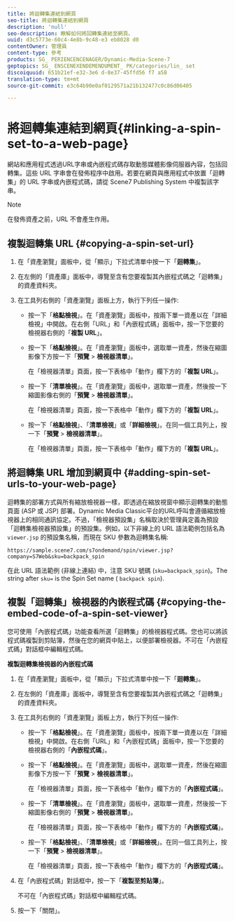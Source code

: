 ```yaml
---
title: 將迴轉集連結到網頁
seo-title: 將迴轉集連結到網頁
description: 'null'
seo-description: 瞭解如何將回轉集連結至網頁。
uuid: d3c5773e-60c4-4e8b-9c48-e3 eb8028 d0
contentOwner: 管理員
content-type: 參考
products: SG_ PERIENCENCENAGER/Dynamic-Media-Scene-7
geptopics: SG_ ENSCENEXENDEMENDUMENT_ PK/categories/lin_ set
discoiquuid: 651b21ef-e32-3e6 d-8e37-45ffd56 f7 a58
translation-type: tm+mt
source-git-commit: e3c64b90e0af0129571a21b132477c0c86d06405

---
```



# 將迴轉集連結到網頁{#linking-a-spin-set-to-a-web-page}

網站和應用程式透過URL字串或內嵌程式碼存取動態媒體影像伺服器內容，包括回轉集。這些 URL 字串會在發佈程序中啟用。若要在網頁與應用程式中放置「迴轉集」的 URL 字串或內嵌程式碼，請從 Scene7 Publishing System 中複製該字串。

>[!NOTE]
>
>在發佈資產之前，URL 不會產生作用。

## 複製迴轉集 URL {#copying-a-spin-set-url}

1. 在「資產瀏覽」面板中，從「顯示」下拉式清單中按一下「**迴轉集**」。
1. 在左側的「資產庫」面板中，導覽至含有您要複製其內嵌程式碼之「迴轉集」的資產資料夾。
1. 在工具列右側的「資產瀏覽」面板上方，執行下列任一操作:

   * 按一下「**格點檢視**」。在「資產瀏覽」面板中，按兩下單一資產以在「詳細檢視」中開啟。在右側「URL」和「內嵌程式碼」面板中，按一下您要的檢視器右側的「**複製 URL**」。
   * 按一下「**格點檢視**」。在「資產瀏覽」面板中，選取單一資產，然後在縮圖影像下方按一下「**預覽** &gt; **檢視器清單**」。

      在「檢視器清單」頁面，按一下表格中「動作」欄下方的「**複製 URL**」。

   * 按一下「**清單檢視**」。在「資產瀏覽」面板中，選取單一資產，然後按一下縮圖影像右側的「**預覽** &gt; **檢視器清單**」。

      在「檢視器清單」頁面，按一下表格中「動作」欄下方的「**複製 URL**」。

   * 按一下「**格點檢視**」、「**清單檢視**」或「**詳細檢視**」。在同一個工具列上，按一下「**預覽** &gt; **檢視器清單**」。

      在「檢視器清單」頁面，按一下表格中「動作」欄下方的「**複製 URL**」。

## 將迴轉集 URL 增加到網頁中 {#adding-spin-set-urls-to-your-web-page}

迴轉集的部署方式與所有縮放檢視器一樣，即透過在縮放視窗中顯示迴轉集的動態頁面 (ASP 或 JSP) 部署。Dynamic Media Classic平台的URL呼叫會遵循縮放檢視器上的相同通訊協定。不過，「檢視器預設集」名稱取決於管理員定義為預設「迴轉集檢視器預設集」的預設集。例如，以下非線上的 URL 語法範例包括名為 `viewer.jsp` 的預設集名稱，而現在 SKU 參數為迴轉集名稱:

```as3
https://sample.scene7.com/s7ondemand/spin/viewer.jsp?company=S7Web&sku=backpack_spin
```

在此 URL 語法範例 (非線上連結) 中，注意 SKU 號碼 (`sku=backpack_spin`)。The string after `sku=` is the Spin Set name ( `backpack spin`).

## 複製「迴轉集」檢視器的內嵌程式碼 {#copying-the-embed-code-of-a-spin-set-viewer}

您可使用「內嵌程式碼」功能查看所選「迴轉集」的檢視器程式碼。您也可以將該程式碼複製到剪貼簿，然後在您的網頁中貼上，以便部署檢視器。不可在「內嵌程式碼」對話框中編輯程式碼。

**複製迴轉集檢視器的內嵌程式碼**

1. 在「資產瀏覽」面板中，從「顯示」下拉式清單中按一下「**迴轉集**」。
1. 在左側的「資產庫」面板中，導覽至含有您要複製其內嵌程式碼之「迴轉集」的資產資料夾。
1. 在工具列右側的「資產瀏覽」面板上方，執行下列任一操作:

   * 按一下「**格點檢視**」。在「資產瀏覽」面板中，按兩下單一資產以在「詳細檢視」中開啟。在右側「URL」和「內嵌程式碼」面板中，按一下您要的檢視器右側的「**內嵌程式碼**」。
   * 按一下「**格點檢視**」。在「資產瀏覽」面板中，選取單一資產，然後在縮圖影像下方按一下「**預覽** &gt; **檢視器清單**」。

      在「檢視器清單」頁面，按一下表格中「動作」欄下方的「**內嵌程式碼**」。

   * 按一下「**清單檢視**」。在「資產瀏覽」面板中，選取單一資產，然後按一下縮圖影像右側的「**預覽** &gt; **檢視器清單**」。

      在「檢視器清單」頁面，按一下表格中「動作」欄下方的「**內嵌程式碼**」。

   * 按一下「**格點檢視**」、「**清單檢視**」或「**詳細檢視**」。在同一個工具列上，按一下「**預覽** &gt; **檢視器清單**」。

      在「檢視器清單」頁面，按一下表格中「動作」欄下方的「**內嵌程式碼**」。

1. 在「內嵌程式碼」對話框中，按一下「**複製至剪貼簿**」。

   不可在「內嵌程式碼」對話框中編輯程式碼。

1. 按一下「關閉」。

